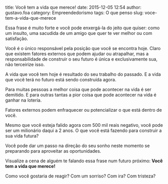 title: Você tem a vida que merece!
date: 2015-12-05 12:54
author: gustavo.foa
category: Empreendedorismo
tags: O que penso
slug: voce-tem-a-vida-que-merece

Essa frase é muito forte e você pode enxergá-la do jeito que quiser: como um insulto, uma sacudida de um amigo que quer te ver melhor ou com satisfação.

Você é o único responsável pela posição que você se encontra hoje. Claro que existem fatores externos que podem ajudar ou atrapalhar, mas a responsabilidade de construir o seu futuro é única e exclusivamente sua, não terceirize isso.

A vida que você tem hoje é resultado do seu trabalho do passado. E a vida que você terá no futuro está sendo construída agora.

Para muitas pessoas a melhor coisa que pode acontecer na vida é ser demitido. E para outras tantas a pior coisa que pode acontecer na vida é ganhar na loteria.

Fatores externos podem enfraquecer ou potencializar o que está dentro de você.

Mesmo que você esteja falido agora com 500 mil reais negativo, você pode ser um milionário daqui a 2 anos. O que você está fazendo para construir a sua vida futura?

Você pode dar um passo na direção do seu sonho neste momento se preparando para aproveitar as oportunidades.

Visualize a cena de alguém te falando essa frase num futuro próximo: **Você tem a vida que merece!**

Como você gostaria de reagir? Com um sorriso? Com ira? Com tristeza?
